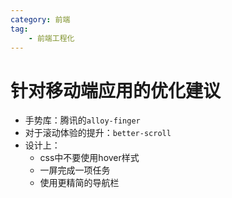 ```yaml
---
category: 前端
tag:
    - 前端工程化
---
```


# 针对移动端应用的优化建议

- 手势库：腾讯的`alloy-finger`
- 对于滚动体验的提升：`better-scroll`
- 设计上：
  - css中不要使用hover样式
  - 一屏完成一项任务
  - 使用更精简的导航栏